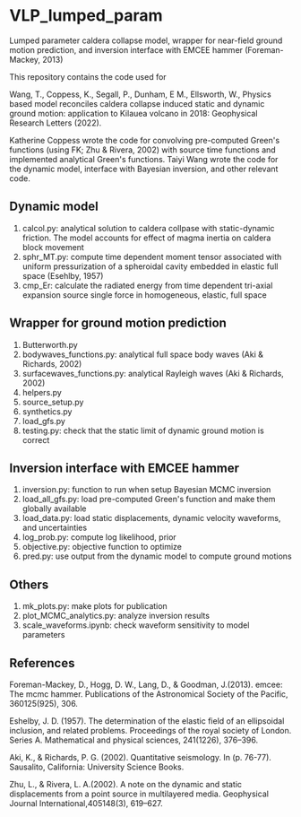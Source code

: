 # VLP_lumped_param
Lumped parameter caldera collapse model, wrapper for near-field ground motion prediction, and inversion interface with EMCEE hammer (Foreman-Mackey, 2013)

This repository contains the code used for 

Wang, T., Coppess, K., Segall, P., Dunham, E M., Ellsworth, W., Physics based model reconciles caldera collapse induced static and dynamic ground motion: application to Kilauea volcano in 2018: Geophysical Research Letters (2022).

Katherine Coppess wrote the code for convolving pre-computed Green's functions (using FK; Zhu & Rivera, 2002) with source time functions and implemented analytical Green's functions. Taiyi Wang wrote the code for the dynamic model, interface with Bayesian inversion, and other relevant code.

## Dynamic model
1. calcol.py: analytical solution to caldera collpase with static-dynamic friction. The model accounts for effect of magma inertia on caldera block movement
2. sphr_MT.py: compute time dependent moment tensor associated with uniform pressurization of a spheroidal cavity embedded in elastic full space (Esehlby, 1957)
3. cmp_Er: calculate the radiated energy from time dependent tri-axial expansion source single force in homogeneous, elastic, full space

## Wrapper for ground motion prediction 
1. Butterworth.py
2. bodywaves_functions.py: analytical full space body waves (Aki & Richards, 2002)
3. surfacewaves_functions.py: analytical Rayleigh waves (Aki & Richards, 2002)
4. helpers.py
5. source_setup.py
6. synthetics.py
7. load_gfs.py
8. testing.py: check that the static limit of dynamic ground motion is correct

## Inversion interface with EMCEE hammer
1. inversion.py: function to run when setup Bayesian MCMC inversion
2. load_all_gfs.py: load pre-computed Green's function and make them globally available
3. load_data.py: load static displacements, dynamic velocity waveforms, and uncertainties
4. log_prob.py: compute log likelihood, prior
5. objective.py: objective function to optimize
6. pred.py: use output from the dynamic model to compute ground motions

## Others
1. mk_plots.py: make plots for publication
2. plot_MCMC_analytics.py: analyze inversion results
3. scale_waveforms.ipynb: check waveform sensitivity to model parameters

## References

Foreman-Mackey, D., Hogg, D. W., Lang, D., & Goodman, J.(2013). emcee: The mcmc hammer. Publications of the Astronomical Society of the Pacific, 360125(925), 306.

Eshelby, J. D. (1957). The determination of the elastic field of an ellipsoidal inclusion, and related problems. Proceedings of the royal society of London. Series A. Mathematical and physical sciences, 241(1226), 376–396.

Aki, K., & Richards, P. G. (2002). Quantitative seismology. In (p. 76-77). Sausalito, California: University Science Books.

Zhu, L., & Rivera, L. A.(2002). A note on the dynamic and static displacements from a point source in multilayered media. Geophysical Journal International,405148(3), 619–627.




